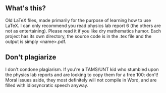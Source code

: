 ## What's this?

Old LaTeX files, made primarily for the purpose of learning how to use LaTeX. I can only recommend you read physics lab report 6 (the others are not as entertaining). Please read it if you like dry mathematics humor. Each project has its own directory, the source code is in the .tex file and the output is simply \<name\>.pdf.

## Don't plagiarize

I don't condone plagiarism. If you're a TAMS/UNT kid who stumbled upon the physics lab reports and are looking to copy them for a free 100: don't! Moral issues aside, they most definitely will not compile in Word, and are filled with idiosyncratic speech anyway.


